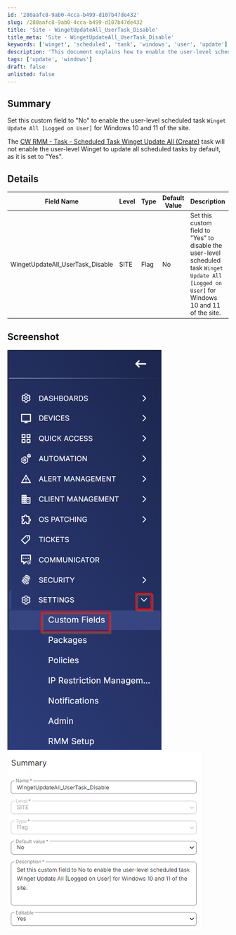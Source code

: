 ```yaml
---
id: '280aafc8-9ab0-4cca-b499-d107b47de432'
slug: /280aafc8-9ab0-4cca-b499-d107b47de432
title: 'Site - WingetUpdateAll_UserTask_Disable'
title_meta: 'Site - WingetUpdateAll_UserTask_Disable'
keywords: ['winget', 'scheduled', 'task', 'windows', 'user', 'update']
description: 'This document explains how to enable the user-level scheduled task `Winget Update All [Logged on User]` for Windows 10 and 11 by setting a custom field to "No". It also describes the default behavior of the related task and provides a detailed table of the relevant field settings.'
tags: ['update', 'windows']
draft: false
unlisted: false
---
```


## Summary

Set this custom field to "No" to enable the user-level scheduled task `Winget Update All [Logged on User]` for Windows 10 and 11 of the site.

The [CW RMM - Task - Scheduled Task Winget Update All (Create)](/docs/a898b5ac-23d0-4e0d-89e5-79bca2277a6e) task will not enable the user-level Winget to update all scheduled tasks by default, as it is set to "Yes".

## Details

| Field Name                          | Level | Type | Default Value | Description                                                                                                        | Editable |
|-------------------------------------|-------|------|---------------|--------------------------------------------------------------------------------------------------------------------|----------|
| WingetUpdateAll_UserTask_Disable   | SITE  | Flag | No            | Set this custom field to "Yes" to disable the user-level scheduled task `Winget Update All [Logged on User]` for Windows 10 and 11 of the site. | Yes      |

## Screenshot

![Screenshot 1](../../../static/img/Site---WingetUpdateAll_UserTask_Disable/image_1.png)
![Screenshot 2](../../../static/img/Site---WingetUpdateAll_UserTask_Disable/image_2.png)


